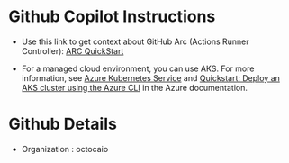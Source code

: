 # Github Copilot Instructions

- Use this link to get context about GitHub Arc (Actions Runner Controller): [ARC QuickStart](https://docs.github.com/en/actions/tutorials/use-actions-runner-controller/quickstart)

- For a managed cloud environment, you can use AKS. For more information, see [Azure Kubernetes Service](https://docs.microsoft.com/en-us/azure/aks/) and [Quickstart: Deploy an AKS cluster using the Azure CLI](https://learn.microsoft.com/en-us/azure/aks/learn/quick-kubernetes-deploy-cli) in the Azure documentation.

# Github Details

- Organization : octocaio

